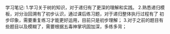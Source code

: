 学习笔记:
1.学习关于树的知识，对于递归有了更深的理解和实践。
2.熟悉递归模板，对分治回溯有了初步认识，通过课后练习题，对于递归整体执行过程有了
初步印象，需要重复练习才能更好运用，目前只是初步理解；
3.对于之前的题目有些题目以及模糊了，需要根据五毒神掌巩固加深，多练多背；